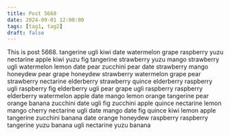 ```yaml
---
title: Post 5668
date: 2024-09-01 12:00:00
tags: [tag1, tag2]
draft: false
---
```

This is post 5668.
tangerine
ugli
kiwi
date
watermelon
grape
raspberry
yuzu
nectarine
apple
kiwi
yuzu
fig
tangerine
strawberry
yuzu
mango
strawberry
ugli
watermelon
lemon
date
pear
zucchini
pear
date
strawberry
mango
honeydew
pear
grape
honeydew
strawberry
watermelon
grape
pear
strawberry
nectarine
elderberry
strawberry
quince
elderberry
raspberry
ugli
raspberry
fig
elderberry
ugli
pear
grape
ugli
raspberry
raspberry
elderberry
watermelon
apple
date
mango
lemon
orange
tangerine
pear
orange
banana
zucchini
date
ugli
fig
zucchini
apple
quince
nectarine
lemon
mango
cherry
nectarine
ugli
date
mango
date
fig
quince
kiwi
lemon
apple
tangerine
zucchini
banana
date
orange
honeydew
raspberry
raspberry
tangerine
yuzu
banana
ugli
nectarine
yuzu
banana
